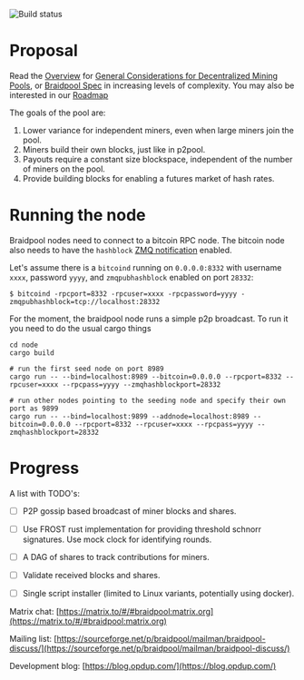 
![Build status](https://github.com/wholooks/braidpool/actions/workflows/rust-node.yml/badge.svg)

# Proposal

Read the
[Overview](https://github.com/braidpool/braidpool/blob/master/docs/overview.md)
for [General Considerations for Decentralized Mining Pools](https://github.com/braidpool/braidpool/blob/master/docs/general_considerations.md), or [Braidpool Spec](https://github.com/braidpool/braidpool/blob/master/docs/braidpool_spec.md) in increasing levels of complexity. You may also be interested in our [Roadmap](https://github.com/braidpool/braidpool/blob/master/docs/roadmap.md)

The goals of the pool are:

1. Lower variance for independent miners, even when large miners join the pool.
2. Miners build their own blocks, just like in p2pool.
3. Payouts require a constant size blockspace, independent of the number of
   miners on the pool.
4. Provide building blocks for enabling a futures market of hash rates.

# Running the node

Braidpool nodes need to connect to a bitcoin RPC node. The bitcoin node also needs to have the `hashblock` [ZMQ notification](https://github.com/bitcoin/bitcoin/blob/master/doc/zmq.md) enabled.

Let's assume there is a `bitcoind` running on `0.0.0.0:8332` with username `xxxx`, password `yyyy`, and `zmqpubhashblock` enabled on port `28332`:
```
$ bitcoind -rpcport=8332 -rpcuser=xxxx -rpcpassword=yyyy -zmqpubhashblock=tcp://localhost:28332
```

For the moment, the braidpool node runs a simple p2p broadcast. To run it you need to do
the usual cargo things

```
cd node
cargo build

# run the first seed node on port 8989
cargo run -- --bind=localhost:8989 --bitcoin=0.0.0.0 --rpcport=8332 --rpcuser=xxxx --rpcpass=yyyy --zmqhashblockport=28332

# run other nodes pointing to the seeding node and specify their own port as 9899
cargo run -- --bind=localhost:9899 --addnode=localhost:8989 --bitcoin=0.0.0.0 --rpcport=8332 --rpcuser=xxxx --rpcpass=yyyy --zmqhashblockport=28332
```

# Progress

A list with TODO's:

- [ ] P2P gossip based broadcast of miner blocks and shares.
- [ ] Use FROST rust implementation for providing threshold schnorr
      signatures. Use mock clock for identifying rounds.
- [ ] A DAG of shares to track contributions for miners.
- [ ] Validate received blocks and shares.
- [ ] Single script installer (limited to Linux variants, potentially using
      docker).


Matrix chat: [https://matrix.to/#/#braidpool:matrix.org](https://matrix.to/#/#braidpool:matrix.org)

Mailing list: [https://sourceforge.net/p/braidpool/mailman/braidpool-discuss/](https://sourceforge.net/p/braidpool/mailman/braidpool-discuss/)

Development blog: [https://blog.opdup.com/](https://blog.opdup.com/)

